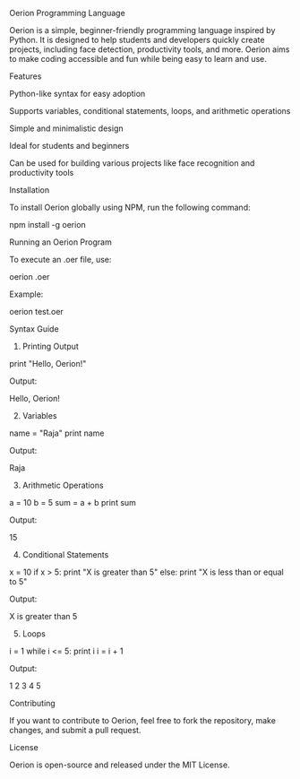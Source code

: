 Oerion Programming Language

Oerion is a simple, beginner-friendly programming language inspired by Python. It is designed to help students and developers quickly create projects, including face detection, productivity tools, and more. Oerion aims to make coding accessible and fun while being easy to learn and use.

Features

Python-like syntax for easy adoption

Supports variables, conditional statements, loops, and arithmetic operations

Simple and minimalistic design

Ideal for students and beginners

Can be used for building various projects like face recognition and productivity tools

Installation

To install Oerion globally using NPM, run the following command:

npm install -g oerion

Running an Oerion Program

To execute an .oer file, use:

oerion <filename>.oer

Example:

oerion test.oer

Syntax Guide

1. Printing Output

print "Hello, Oerion!"

Output:

Hello, Oerion!

2. Variables

name = "Raja"
print name

Output:

Raja

3. Arithmetic Operations

a = 10
b = 5
sum = a + b
print sum

Output:

15

4. Conditional Statements

x = 10
if x > 5:
    print "X is greater than 5"
else:
    print "X is less than or equal to 5"

Output:

X is greater than 5

5. Loops

i = 1
while i <= 5:
    print i
    i = i + 1

Output:

1
2
3
4
5

Contributing

If you want to contribute to Oerion, feel free to fork the repository, make changes, and submit a pull request.

License

Oerion is open-source and released under the MIT License.

